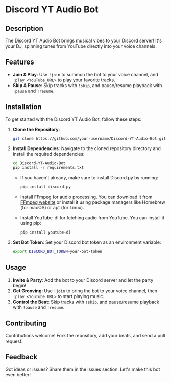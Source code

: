 # Discord YT Audio Bot

## Description
The Discord YT Audio Bot brings musical vibes to your Discord server! It's your DJ, spinning tunes from YouTube directly into your voice channels.

## Features
- **Join & Play**: Use `!join` to summon the bot to your voice channel, and `!play <YouTube_URL>` to play your favorite tracks.
- **Skip & Pause**: Skip tracks with `!skip`, and pause/resume playback with `!pause` and `!resume`.

## Installation
To get started with the Discord YT Audio Bot, follow these steps:

1. **Clone the Repository**: 
   ```sh
   git clone https://github.com/your-username/Discord-YT-Audio-Bot.git
   ```

2. **Install Dependencies**: 
   Navigate to the cloned repository directory and install the required dependencies:
   ```sh
   cd Discord-YT-Audio-Bot
   pip install -r requirements.txt
   ```

   - If you haven't already, make sure to install Discord.py by running:
     ```sh
     pip install discord.py
     ```

   - Install FFmpeg for audio processing. You can download it from [FFmpeg website](https://ffmpeg.org/download.html) or install it using package managers like Homebrew (for macOS) or apt (for Linux).

   - Install YouTube-dl for fetching audio from YouTube. You can install it using pip:
     ```sh
     pip install youtube-dl
     ```

3. **Set Bot Token**: 
   Set your Discord bot token as an environment variable:
   ```sh
   export DISCORD_BOT_TOKEN=your-bot-token
   ```

## Usage
1. **Invite & Party**: Add the bot to your Discord server and let the party begin!
2. **Get Grooving**: Use `!join` to bring the bot to your voice channel, then `!play <YouTube_URL>` to start playing music.
3. **Control the Beat**: Skip tracks with `!skip`, and pause/resume playback with `!pause` and `!resume`.

## Contributing
Contributions welcome! Fork the repository, add your beats, and send a pull request.

## Feedback
Got ideas or issues? Share them in the issues section. Let's make this bot even better!

